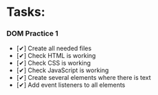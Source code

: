 # Tasks:

### DOM Practice 1

* [✔] Create all needed files 
* [✔] Check HTML is working 
* [✔] Check CSS is working 
* [✔] Check JavaScript is working 
* [✔] Create several elements where there is text
* [✔] Add event listeners to all elements